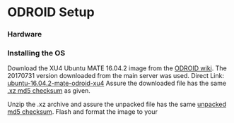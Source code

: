 # ODROID Setup

### Hardware


### Installing the OS
Download the XU4 Ubuntu MATE 16.04.2 image from the [ODROID wiki](https://wiki.odroid.com/odroid-xu4/os_images/linux/ubuntu/ubuntu).
The 20170731 version downloaded from the main server was used. Direct Link: [ubuntu-16.04.2-mate-odroid-xu4](https://odroid.in/ubuntu_16.04lts/ubuntu-16.04.2-mate-odroid-xu4-20170510.img.xz)
Assure the downloaded file has the same [.xz md5 checksum](https://odroid.in/ubuntu_16.04lts/ubuntu-16.04.2-mate-odroid-xu4-20170510.img.xz.md5sum) as given.

Unzip the .xz archive and assure the unpacked file has the same [unpacked md5 checksum](https://odroid.in/ubuntu_16.04lts/ubuntu-16.04.2-mate-odroid-xu4-20170510.img.md5sum).
Flash and format the image to your 

